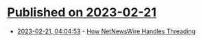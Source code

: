 # [Published on 2023-02-21](index.md)

* [2023-02-21, 04:04:53](https://lobste.rs/s/tlu2du/how_netnewswire_handles_threading) - [How NetNewsWire Handles Threading](https://inessential.com/2021/03/20/how_netnewswire_handles_threading)
